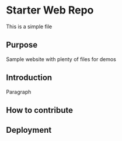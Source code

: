 # Starter Web Repo

This is a simple file 

## Purpose

Sample website with plenty of files for demos

## Introduction
Paragraph

## How to contribute

## Deployment